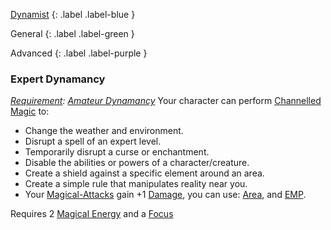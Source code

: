 [Dynamist](Game/Dynamist)
{: .label .label-blue }

General
{: .label .label-green }

Advanced
{: .label .label-purple }

### Expert Dynamancy

_[Requirement](Core/Terminology#Requirement): [Amateur Dynamancy](#Amateur%20Dynamancy)_
Your character can perform [Channelled Magic](Magic#Channelled%20Magic) to:

- Change the weather and environment.
- Disrupt a spell of an expert level.
- Temporarily disrupt a curse or enchantment.
- Disable the abilities or powers of a character/creature.
- Create a shield against a specific element around an area.
- Create a simple rule that manipulates reality near you.
- Your [Magical-Attacks](Game/Core/Magical-Attacks) gain +1 [Damage](Game/Core/Weapons#Damage), you can use: [Area](Game/Core/Magical-Attacks#Area), and [EMP](Game/Core/Magical-Attacks#EMP).

Requires 2 [Magical Energy](Magic#Magical%20Energy) and a [Focus](Game/Example-Gear#Focus)